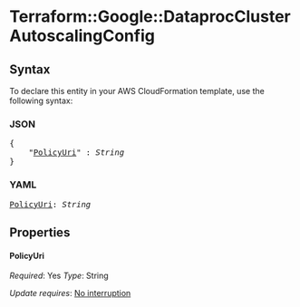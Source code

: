 # Terraform::Google::DataprocCluster AutoscalingConfig

## Syntax

To declare this entity in your AWS CloudFormation template, use the following syntax:

### JSON

<pre>
{
    "<a href="#policyuri" title="PolicyUri">PolicyUri</a>" : <i>String</i>
}
</pre>

### YAML

<pre>
<a href="#policyuri" title="PolicyUri">PolicyUri</a>: <i>String</i>
</pre>

## Properties

#### PolicyUri

_Required_: Yes
_Type_: String

_Update requires_: [No interruption](https://docs.aws.amazon.com/AWSCloudFormation/latest/UserGuide/using-cfn-updating-stacks-update-behaviors.html#update-no-interrupt)


